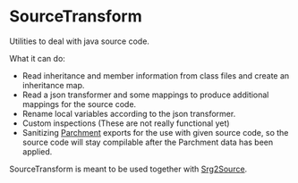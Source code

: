 # SourceTransform

Utilities to deal with java source code.

What it can do:

  * Read inheritance and member information from class files and create an inheritance map.
  * Read a json transformer and some mappings to produce additional mappings for the source code.
  * Rename local variables according to the json transformer.
  * Custom inspections (These are not really functional yet)
  * Sanitizing [Parchment](https://github.com/ParchmentMC/Parchment) exports for the use with given source code, so the source code will stay compilable after the Parchment data has been applied.

SourceTransform is meant to be used together with [Srg2Source](https://github.com/MinecraftForge/Srg2Source).